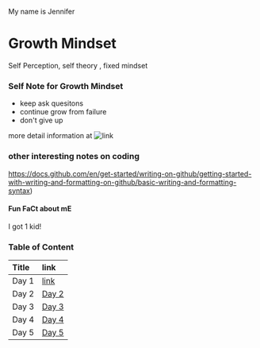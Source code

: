 My name is Jennifer 

# Growth Mindset
Self Perception, self theory , fixed mindset

### Self Note for Growth Mindset 
* keep ask quesitons 
* continue grow from failure 
* don't give up

more detail information at ![link](https://www.atlassian.com/blog/inside-atlassian/growth-mindset)

### other interesting notes on coding 

https://docs.github.com/en/get-started/writing-on-github/getting-started-with-writing-and-formatting-on-github/basic-writing-and-formatting-syntax)

#### Fun FaCt about mE
I got 1 kid! 

### Table of Content
|Title|link|
|:--|:--|
|Day 1|[link]()
|Day 2|[Day 2](./notes102/Day2notes.md)
|Day 3|[Day 3](./notes102/Day3notes.md)
|Day 4|[Day 4](./notes102/Day4notes.md)
|Day 5|[Day 5](./notes102/Day5notes.md)